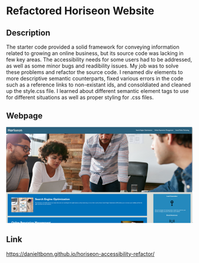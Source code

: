 # Refactored Horiseon Website

## Description

The starter code provided a solid framework for conveying information related to growing an online business, but its source code was lacking in few key areas. The accessibility needs for some users had to be addressed, as well as some minor bugs and readibility issues. My job was to solve these problems and refactor the source code. I renamed div elements to more descriptive semantic counterparts, fixed various errors in the code such as a reference links to non-existant ids, and consoldiated and cleaned up the style.css file. I learned about different semantic element tags to use for different situations as well as proper styling for .css files.    

## Webpage 

 ![My Horiseon website refactored](assets/images/my-horiseon-webpage.png)

 ## Link

 https://danieltbonn.github.io/horiseon-accessibility-refactor/